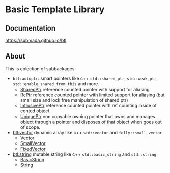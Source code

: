 # Basic Template Library

## Documentation
https://submada.github.io/btl

## About
This is colection of subbackages:
  
- `btl:autoptr`: smart pointers like c++ `std::shared_ptr`, `std::weak_ptr`, `std::enable_shared_from_this` and more.
  - [SharedPtr](https://submada.github.io/btl/btl/autoptr/shared_ptr/SharedPtr.html) reference counted pointer with support for aliasing
  - [RcPtr](https://submada.github.io/btl/btl/autoptr/rc_ptr/RcPtr.html) reference counted pointer with limited support for aliasing (but small size and lock free manipulation of shared ptr)
  - [IntrusivePtr](https://submada.github.io/btl/btl/autoptr/intrusive_ptr/IntrusivePtr.html) reference counted pointer with ref counting inside of conted object.
  - [UniquePtr](https://submada.github.io/btl/btl/autoptr/unique_ptr/UniquePtr.html) non copyable owning pointer that owns and manages object through a pointer and disposes of that object when goes out of scope. 
- [btl:vector](https://submada.github.io/btl/btl/vector.html) dynamic array like c++ `std::vector` and `folly::small_vector`
  - [Vector](https://submada.github.io/btl/btl/vector/Vector.html)
  - [SmallVector](https://submada.github.io/btl/btl/vector/SmallVector.html)
  - [FixedVector](https://submada.github.io/btl/btl/vector/FixedVector.html)
- [btl:string](https://submada.github.io/btl/btl/string.html) mutable string like c++ `std::basic_string` and `std::string`
  - [BasicString](https://submada.github.io/btl/btl/string/BasicString.html)
  - [String](https://submada.github.io/btl/btl/string/String.html)
